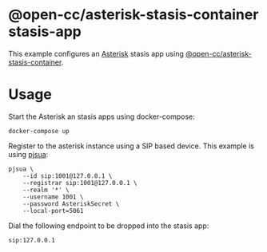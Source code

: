 # @open-cc/asterisk-stasis-container stasis-app

This example configures an [Asterisk](https://wiki.asterisk.org/wiki/display/AST/Home) stasis app using [@open-cc/asterisk-stasis-container](../../asterisk-stasis-container/README.md).

# Usage

Start the Asterisk an stasis apps using docker-compose:

```shell
docker-compose up
```

Register to the asterisk instance using a SIP based device. This example is using [pjsua](http://www.pjsip.org/pjsua.htm):

```shell
pjsua \
    --id sip:1001@127.0.0.1 \
    --registrar sip:1001@127.0.0.1 \
    --realm '*' \
    --username 1001 \
    --password AsteriskSecret \
    --local-port=5061
```

Dial the following endpoint to be dropped into the stasis app:

```shell
sip:127.0.0.1
```
